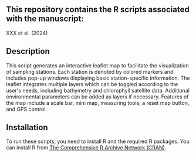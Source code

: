 ## This repository contains the R scripts associated with the manuscript:
  
XXX et al. (2024)

## Description

This script generates an interactive leaflet map to facilitate the visualization of sampling stations.
Each station is denoted by colored markers and includes pop-up windows displaying basic station-specific information. 
The leaflet integrates multiple layers which can be toggled according to the user's needs, including bathymetry and chlorophyll satellite data. Additional environmental parameters can be added as layers if necessary. Features of the map include a scale bar, mini map, measuring tools, a reset map button, and GPS control.

## Installation

To run these scripts, you need to install R and the required R packages. You can install R from [The Comprehensive R Archive Network (CRAN)](https://cran.r-project.org/).
